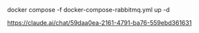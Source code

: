 docker compose -f docker-compose-rabbitmq.yml up -d

https://claude.ai/chat/59daa0ea-2161-4791-ba76-559ebd361631